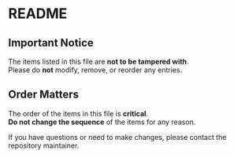 # README

## Important Notice

The items listed in this file are **not to be tampered with**.  
Please do **not** modify, remove, or reorder any entries.

## Order Matters

The order of the items in this file is **critical**.  
**Do not change the sequence** of the items for any reason.

If you have questions or need to make changes, please contact the repository maintainer.